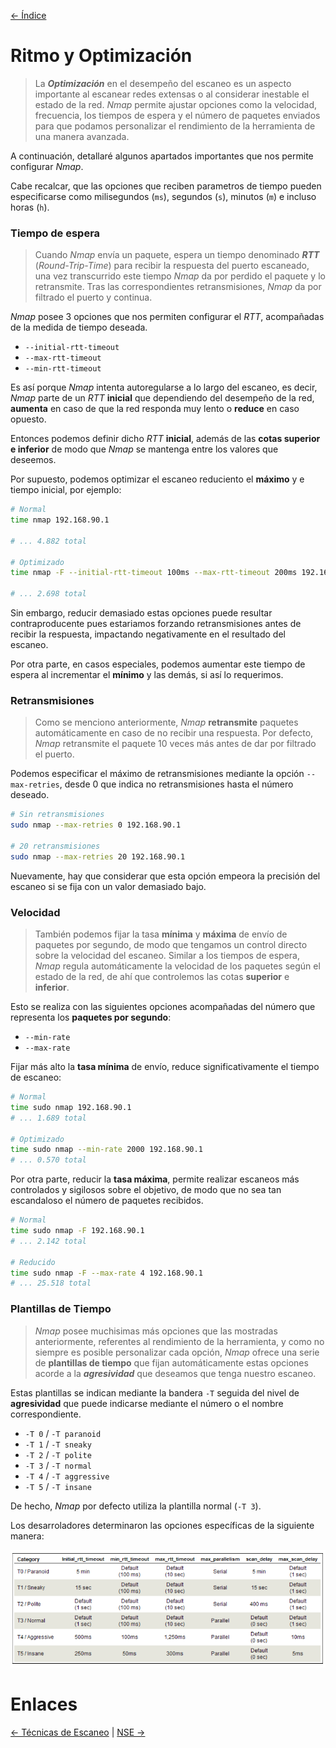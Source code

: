 [<- Índice](../../../Pentesting.md)
# Ritmo y Optimización

> La ***Optimización*** en el desempeño del escaneo es un aspecto importante al escanear redes extensas o al considerar inestable el estado de la red. *Nmap* permite ajustar opciones como la velocidad, frecuencia, los tiempos de espera y el número de paquetes enviados para que podamos personalizar el rendimiento de la herramienta de una manera avanzada.

A continuación, detallaré algunos apartados importantes que nos permite configurar *Nmap*.

Cabe recalcar, que las opciones que reciben parametros de tiempo pueden especificarse como milisegundos (`ms`), segundos (`s`), minutos (`m`) e incluso horas (`h`).

### Tiempo de espera

> Cuando *Nmap* envía un paquete, espera un tiempo denominado ***RTT*** (*Round-Trip-Time*) para recibir la respuesta del puerto escaneado, una vez transcurrido este tiempo *Nmap* da por perdido el paquete y lo retransmite. Tras las correspondientes retransmisiones, *Nmap* da por filtrado el puerto y continua.

*Nmap* posee 3 opciones que nos permiten configurar el *RTT*, acompañadas de la medida de tiempo deseada.

- `--initial-rtt-timeout`
- `--max-rtt-timeout`
- `--min-rtt-timeout`

Es así porque *Nmap* intenta autoregularse a lo largo del escaneo, es decir, *Nmap* parte de un *RTT* **inicial** que dependiendo del desempeño de la red, **aumenta** en caso de que la red responda muy lento o **reduce** en caso opuesto.

Entonces podemos definir dicho *RTT* **inicial**, además de las **cotas superior e inferior** de modo que *Nmap* se mantenga entre los valores que deseemos.

Por supuesto, podemos optimizar el escaneo reduciento el **máximo** y e tiempo inicial, por ejemplo:

```bash
# Normal
time nmap 192.168.90.1

# ... 4.882 total

# Optimizado
time nmap -F --initial-rtt-timeout 100ms --max-rtt-timeout 200ms 192.168.90.1

# ... 2.698 total
```

Sin embargo, reducir demasiado estas opciones puede resultar contraproducente pues estariamos forzando retransmisiones antes de recibir la respuesta, impactando negativamente en el resultado del escaneo.

Por otra parte, en casos especiales, podemos aumentar este tiempo de espera al incrementar el **mínimo** y las demás, si así lo requerimos.

### Retransmisiones

> Como se menciono anteriormente, *Nmap* **retransmite** paquetes automáticamente en caso de no recibir una respuesta. Por defecto, *Nmap* retransmite el paquete 10 veces más antes de dar por filtrado el puerto.

Podemos especificar el máximo de retransmisiones mediante la opción `--max-retries`, desde 0 que indica no retransmisiones hasta el número deseado.

```bash
# Sin retransmisiones
sudo nmap --max-retries 0 192.168.90.1

# 20 retransmisiones
sudo nmap --max-retries 20 192.168.90.1
```

Nuevamente, hay que considerar que esta opción empeora la precisión del escaneo si se fija con un valor demasiado bajo.

### Velocidad

> También podemos fijar la tasa **mínima** y **máxima** de envío de paquetes por segundo, de modo que tengamos un control directo sobre la velocidad del escaneo. Similar a los tiempos de espera, *Nmap* regula automáticamente la velocidad de los paquetes según el estado de la red, de ahí que controlemos las cotas **superior** e **inferior**.

Esto se realiza con las siguientes opciones acompañadas del número que representa los **paquetes por segundo**:

- `--min-rate`
- `--max-rate`

Fijar más alto la **tasa mínima** de envío, reduce significativamente el tiempo de escaneo:

```bash
# Normal
time sudo nmap 192.168.90.1
# ... 1.689 total

# Optimizado
time sudo nmap --min-rate 2000 192.168.90.1
# ... 0.570 total
```

Por otra parte, reducir la **tasa máxima**, permite realizar escaneos más controlados y sigilosos sobre el objetivo, de modo que no sea tan escandaloso el número de paquetes recibidos.

```bash
# Normal
time sudo nmap -F 192.168.90.1
# ... 2.142 total

# Reducido
time sudo nmap -F --max-rate 4 192.168.90.1
# ... 25.518 total
```

### Plantillas de Tiempo

> *Nmap* posee muchisimas más opciones que las mostradas anteriormente, referentes al rendimiento de la herramienta, y como no siempre es posible personalizar cada opción, *Nmap* ofrece una serie de **plantillas de tiempo** que fijan automáticamente estas opciones acorde a la ***agresividad*** que deseamos que tenga nuestro escaneo.

Estas plantillas se indican mediante la bandera `-T` seguida del nivel de **agresividad** que puede indicarse mediante el número o el nombre correspondiente.

- `-T 0` / `-T paranoid`
- `-T 1` / `-T sneaky`
- `-T 2` / `-T polite`
- `-T 3` / `-T normal`
- `-T 4` / `-T aggressive`
- `-T 5` / `-T insane`

De hecho, *Nmap* por defecto utiliza la plantilla normal (`-T 3`).

Los desarroladores determinaron las opciones específicas de la siguiente manera:

![nmap-ritmo.png](imagenes/nmap-ritmo.png)

# Enlaces

[<- Técnicas de Escaneo](Nmap-TecnicasEscaneo.md) | [NSE ->](Nmap-NSE.md)
